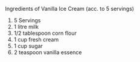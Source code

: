 Ingredients of Vanilla Ice Cream (acc. to 5 servings)

1. 5 Servings
2. 1 litre milk
3. 1/2 tablespoon corn flour
4. 1 cup fresh cream
5. 1 cup sugar
6. 2 teaspoon vanilla essence
